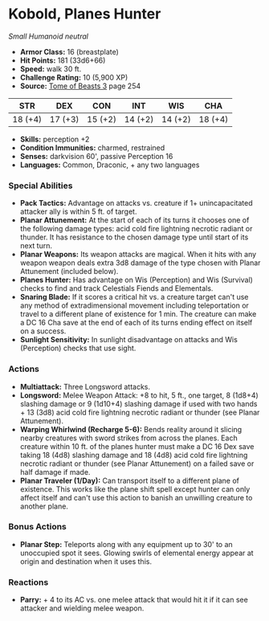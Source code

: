 # Kobold, Planes Hunter

*Small* *Humanoid* *neutral*

- **Armor Class:** 16 (breastplate)
- **Hit Points:** 181 (33d6+66)
- **Speed:** walk 30 ft.
- **Challenge Rating:** 10 (5,900 XP)
- **Source:** [Tome of Beasts 3](https://koboldpress.com/kpstore/product/tome-of-beasts-3-for-5th-edition/) page 254

| STR | DEX | CON | INT | WIS | CHA |
| --- | --- | --- | --- | --- | --- |
| 18 (+4) | 17 (+3) | 15 (+2) | 14 (+2) | 14 (+2) | 18 (+4) |

- **Skills:** perception +2
- **Condition Immunities:** charmed, restrained
- **Senses:** darkvision 60', passive Perception 16
- **Languages:** Common, Draconic, + any two languages

### Special Abilities

- **Pack Tactics:** Advantage on attacks vs. creature if 1+ unincapacitated attacker ally is within 5 ft. of target.
- **Planar Attunement:** At the start of each of its turns it chooses one of the following damage types: acid cold fire lightning necrotic radiant or thunder. It has resistance to the chosen damage type until start of its next turn.
- **Planar Weapons:** Its weapon attacks are magical. When it hits with any weapon weapon deals extra 3d8 damage of the type chosen with Planar Attunement (included below).
- **Planes Hunter:** Has advantage on Wis (Perception) and Wis (Survival) checks to find and track Celestials Fiends and Elementals.
- **Snaring Blade:** If it scores a critical hit vs. a creature target can't use any method of extradimensional movement including teleportation or travel to a different plane of existence for 1 min. The creature can make a DC 16 Cha save at the end of each of its turns ending effect on itself on a success.
- **Sunlight Sensitivity:** In sunlight disadvantage on attacks and Wis (Perception) checks that use sight.

### Actions

- **Multiattack:** Three Longsword attacks.
- **Longsword:** Melee Weapon Attack: +8 to hit, 5 ft., one target, 8 (1d8+4) slashing damage or 9 (1d10+4) slashing damage if used with two hands + 13 (3d8) acid cold fire lightning necrotic radiant or thunder (see Planar Attunement).
- **Warping Whirlwind (Recharge 5-6):** Bends reality around it slicing nearby creatures with sword strikes from across the planes. Each creature within 10 ft. of the planes hunter must make a DC 16 Dex save taking 18 (4d8) slashing damage and 18 (4d8) acid cold fire lightning necrotic radiant or thunder (see Planar Attunement) on a failed save or half damage if made.
- **Planar Traveler (1/Day):** Can transport itself to a different plane of existence. This works like the plane shift spell except hunter can only affect itself and can't use this action to banish an unwilling creature to another plane.

### Bonus Actions

- **Planar Step:** Teleports along with any equipment up to 30' to an unoccupied spot it sees. Glowing swirls of elemental energy appear at origin and destination when it uses this.

### Reactions

- **Parry:** + 4 to its AC vs. one melee attack that would hit it if it can see attacker and wielding melee weapon.



